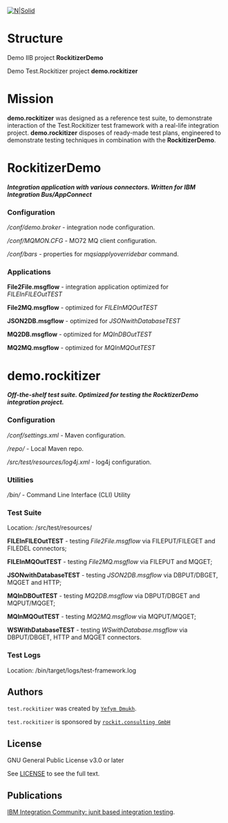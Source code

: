 [![N|Solid](http://www.rockit.consulting/images/logo-fixed.png)](http://www.rockit.consulting)

# Structure
Demo IIB project **RockitizerDemo** 

Demo Test.Rockitizer project **demo.rockitizer**

# Mission

**demo.rockitizer** was designed as a reference test suite, to demonstrate interaction of the Test.Rockitizer test framework with a real-life integration project. 
**demo.rockitizer** disposes of ready-made test plans, engineered to demonstrate testing techniques in combination with the **RockitizerDemo**. 

# RockitizerDemo 
***Integration application with various connectors. Written for IBM Integration Bus/AppConnect***
### Configuration
*/conf/demo.broker* - integration node configuration.

*/conf/MQMON.CFG* - MO72 MQ client configuration.

*/conf/bars* - properties for *mqsiapplyoverridebar* command.

### Applications

**File2File.msgflow** - integration application optimized for *FILEInFILEOutTEST*

**File2MQ.msgflow** - optimized for *FILEInMQOutTEST*

**JSON2DB.msgflow** - optimized for *JSONwithDatabaseTEST*

**MQ2DB.msgflow** - optimized for *MQInDBOutTEST*

**MQ2MQ.msgflow** - optimized for *MQInMQOutTEST*


# demo.rockitizer 
***Off-the-shelf test suite. Optimized for testing the RocktizerDemo integration project.*** 

### Configuration
*/conf/settings.xml* - Maven configuration.

*/repo/* - Local Maven repo.

*/src/test/resources/log4j.xml* - log4j configuration.

### Utilities
*/bin/* - Command Line Interface (CLI) Utility

### Test Suite 

Location: /src/test/resources/

**FILEInFILEOutTEST** - testing *File2File.msgflow* via FILEPUT/FILEGET and FILEDEL connectors;

**FILEInMQOutTEST** - testing *File2MQ.msgflow* via FILEPUT and MQGET;

**JSONwithDatabaseTEST** - testing *JSON2DB.msgflow* via DBPUT/DBGET, MQGET and HTTP;

**MQInDBOutTEST** - testing *MQ2DB.msgflow* via DBPUT/DBGET and MQPUT/MQGET;

**MQInMQOutTEST** - testing *MQ2MQ.msgflow* via MQPUT/MQGET;

**WSWithDatabaseTEST** - testing *WSwithDatabase.msgflow* via DBPUT/DBGET, HTTP and MQGET connectors.

### Test Logs
Location: /bin/target/logs/test-framework.log

## Authors

`test.rockitizer` was created by [`Yefym Dmukh`](https://github.com/yefymdmukh).

`test.rockitizer` is sponsored by [`rockit.consulting GmbH`](http://www.rockit.consulting/)

## License
GNU General Public License v3.0 or later

See [LICENSE](LICENSE.md) to see the full text.

## Publications
[IBM Integration Community: junit based integration testing](https://developer.ibm.com/integration/blog/2017/08/29/junit-based-integration-testing-ibm-integration-bus/).
